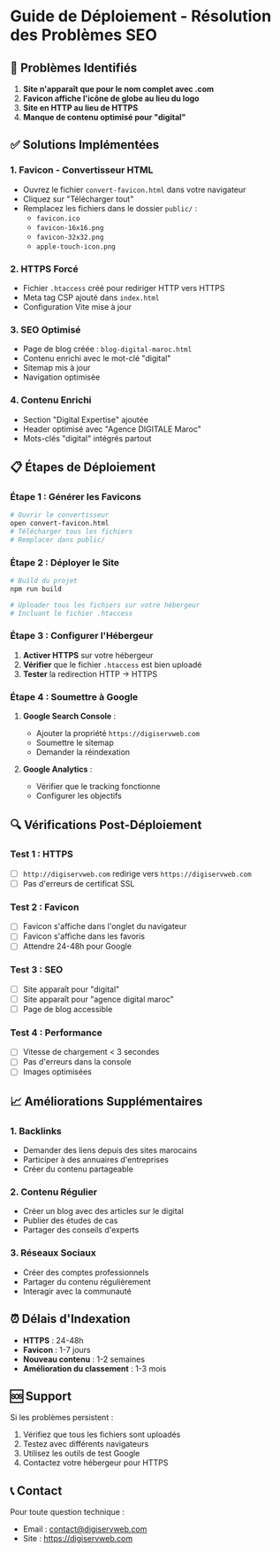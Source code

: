 # Guide de Déploiement - Résolution des Problèmes SEO

## 🚨 Problèmes Identifiés

1. **Site n'apparaît que pour le nom complet avec .com**
2. **Favicon affiche l'icône de globe au lieu du logo**
3. **Site en HTTP au lieu de HTTPS**
4. **Manque de contenu optimisé pour "digital"**

## ✅ Solutions Implémentées

### 1. **Favicon - Convertisseur HTML**
- Ouvrez le fichier `convert-favicon.html` dans votre navigateur
- Cliquez sur "Télécharger tout"
- Remplacez les fichiers dans le dossier `public/` :
  - `favicon.ico`
  - `favicon-16x16.png`
  - `favicon-32x32.png`
  - `apple-touch-icon.png`

### 2. **HTTPS Forcé**
- Fichier `.htaccess` créé pour rediriger HTTP vers HTTPS
- Meta tag CSP ajouté dans `index.html`
- Configuration Vite mise à jour

### 3. **SEO Optimisé**
- Page de blog créée : `blog-digital-maroc.html`
- Contenu enrichi avec le mot-clé "digital"
- Sitemap mis à jour
- Navigation optimisée

### 4. **Contenu Enrichi**
- Section "Digital Expertise" ajoutée
- Header optimisé avec "Agence DIGITALE Maroc"
- Mots-clés "digital" intégrés partout

## 📋 Étapes de Déploiement

### Étape 1 : Générer les Favicons
```bash
# Ouvrir le convertisseur
open convert-favicon.html
# Télécharger tous les fichiers
# Remplacer dans public/
```

### Étape 2 : Déployer le Site
```bash
# Build du projet
npm run build

# Uploader tous les fichiers sur votre hébergeur
# Incluant le fichier .htaccess
```

### Étape 3 : Configurer l'Hébergeur
1. **Activer HTTPS** sur votre hébergeur
2. **Vérifier** que le fichier `.htaccess` est bien uploadé
3. **Tester** la redirection HTTP → HTTPS

### Étape 4 : Soumettre à Google
1. **Google Search Console** :
   - Ajouter la propriété `https://digiservweb.com`
   - Soumettre le sitemap
   - Demander la réindexation

2. **Google Analytics** :
   - Vérifier que le tracking fonctionne
   - Configurer les objectifs

## 🔍 Vérifications Post-Déploiement

### Test 1 : HTTPS
- [ ] `http://digiservweb.com` redirige vers `https://digiservweb.com`
- [ ] Pas d'erreurs de certificat SSL

### Test 2 : Favicon
- [ ] Favicon s'affiche dans l'onglet du navigateur
- [ ] Favicon s'affiche dans les favoris
- [ ] Attendre 24-48h pour Google

### Test 3 : SEO
- [ ] Site apparaît pour "digital"
- [ ] Site apparaît pour "agence digital maroc"
- [ ] Page de blog accessible

### Test 4 : Performance
- [ ] Vitesse de chargement < 3 secondes
- [ ] Pas d'erreurs dans la console
- [ ] Images optimisées

## 📈 Améliorations Supplémentaires

### 1. **Backlinks**
- Demander des liens depuis des sites marocains
- Participer à des annuaires d'entreprises
- Créer du contenu partageable

### 2. **Contenu Régulier**
- Créer un blog avec des articles sur le digital
- Publier des études de cas
- Partager des conseils d'experts

### 3. **Réseaux Sociaux**
- Créer des comptes professionnels
- Partager du contenu régulièrement
- Interagir avec la communauté

## ⏰ Délais d'Indexation

- **HTTPS** : 24-48h
- **Favicon** : 1-7 jours
- **Nouveau contenu** : 1-2 semaines
- **Amélioration du classement** : 1-3 mois

## 🆘 Support

Si les problèmes persistent :
1. Vérifiez que tous les fichiers sont uploadés
2. Testez avec différents navigateurs
3. Utilisez les outils de test Google
4. Contactez votre hébergeur pour HTTPS

## 📞 Contact

Pour toute question technique :
- Email : contact@digiservweb.com
- Site : https://digiservweb.com 